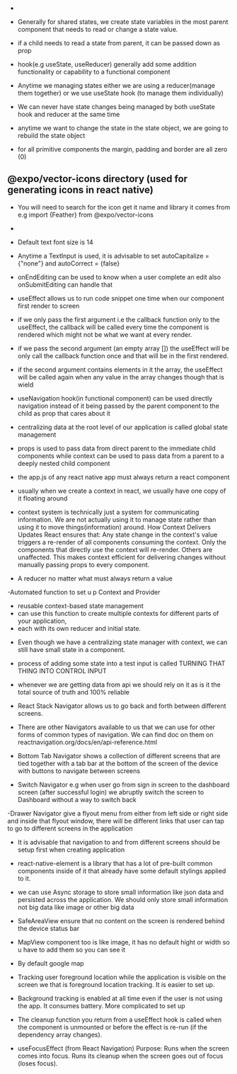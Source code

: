 - 
- Generally for shared states, we create state variables in the most parent component that needs to read or change a state value.
- if a child needs to read a state from parent, it can be passed down as prop
- hook(e.g useState, useReducer) generally add some addition functionality or capability to a functional component
- Anytime we managing states either we are using a reducer(manage them together) or we use useState hook (to manage them individually)
- We can never have state changes being managed by both useState hook and reducer at the same time
- anytime we want to change the state in the state object, we are going to rebuild the state object

- for all primitive components the margin, padding and border are all zero (0)

## @expo/vector-icons directory (used for generating icons in react native)
- You will need to search for the icon get it name and library it comes from
e.g import {Feather} from @expo/vector-icons
- <Feather name="AntDesign" size={30}/>


- Default text font size is 14
- Anytime a TextInput is used, it is advisable to set autoCapitalize ={"none"} and autoCorrect = {false}
- onEndEditing can be used to know when a user complete an edit also onSubmitEditing can handle that

- useEffect allows us to run code snippet one time when our component first render to screen
- if we only pass the first argument i.e the callback function only to the useEffect, the callback will be called every time the component is rendered which might not be what we want at every render.
- if we pass the second argument (an empty array []) the useEffect will be only call the callback function once and that will be in the first rendered.
- if the second argument contains elements in it the array, the useEffect will be called again when any value in the array changes though that is wield

- useNavigation hook(in functional component) can be used directly navigation instead of it being passed by the parent component to the child as prop that cares about it

- centralizing data at the root level of our application is called global state management

- props is used to pass data from direct parent to the immediate child components while context can be used to pass data from a parent to a deeply nested child component

- the app.js of any react native app must always return a react component

- usually when we create a context in react, we usually have one copy of it floating around

- context system is technically just a system for communicating information. We are not actually using it to manage state rather than using it to move things(information) around. How Context Delivers Updates
React ensures that:
Any state change in the context's value triggers a re-render of all components consuming the context.
Only the components that directly use the context will re-render. Others are unaffected.
This makes context efficient for delivering changes without manually passing props to every component.

- A reducer no matter what must always return a value

-Automated function to set u p Context and Provider 
 * reusable context-based state management
 * can use this function to create multiple contexts for different parts of your application, 
 * each with its own reducer and initial state.

 - Even though we have a centralizing state manager with context, we can still have small state in a component.

 - process of adding some state into a test input is called TURNING THAT THING INTO CONTROL INPUT
- whenever we are getting data from  api we should rely on it as is it the total source of truth and 100% reliable

- React Stack Navigator allows us to go back and forth between different screens.

- There are other Navigators available to us that we can use for other forms of common types of navigation. We can find doc on them on reactnavigation.org/docs/en/api-reference.html

- Bottom Tab Navigator shows a collection of different screens that are tied together with a tab bar at the bottom of the screen of the device with buttons to navigate between screens

- Switch Navigator e.g when user go from sign in screen to the dashboard screen (after successful login) we abruptly switch the screen to Dashboard without a way to switch back

-Drawer Navigator give a flyout menu from either from left side or right side and inside that flyout window, there will be different links that user can tap to go to different screens in the application

- It is advisable that navigation to and from different screens should be setup first when creating application

- react-native-element is a library that has a lot of pre-built common components inside of it that already have some default stylings applied to it.

- we can use Async storage to store small information like json data and persisted across the application. We should only store small information not big data like image or other big data

- SafeAreaView ensure that no content on the screen is rendered behind the device status bar

- MapView component too is like image, it has no default hight or width so u have to add them so you can see it 
- By default google map 

- Tracking user foreground location while the application is visible on the screen we that is foreground location tracking. It is easier to set up.

- Background tracking is enabled at all time even if the user is not using the app. It consumes battery. More complicated to set up

-  The cleanup function you return from a useEffect hook is called when the component is unmounted or before the effect is re-run (if the dependency array changes).

- useFocusEffect (from React Navigation)
Purpose:
Runs when the screen comes into focus.
Runs its cleanup when the screen goes out of focus (loses focus).

